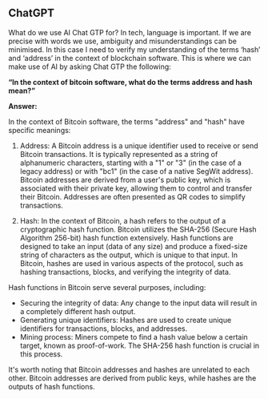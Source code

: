 ## ChatGPT

What do we use AI Chat GTP for? In tech, language is important. If we are precise with words we use, ambiguity and misunderstandings can be minimised. In this case I need to verify my understanding of the terms ‘hash’ and ‘address’ in the context of blockchain software. This is where we can make use of AI by asking Chat GTP the following:

**“In the context of bitcoin software, what do the terms address and hash mean?”**

**Answer:**

In the context of Bitcoin software, the terms "address" and "hash" have specific meanings:

1. Address: A Bitcoin address is a unique identifier used to receive or send Bitcoin transactions. It is typically represented as a string of alphanumeric characters, starting with a "1" or "3" (in the case of a legacy address) or with "bc1" (in the case of a native SegWit address). Bitcoin addresses are derived from a user's public key, which is associated with their private key, allowing them to control and transfer their Bitcoin. Addresses are often presented as QR codes to simplify transactions.

2. Hash: In the context of Bitcoin, a hash refers to the output of a cryptographic hash function. Bitcoin utilizes the SHA-256 (Secure Hash Algorithm 256-bit) hash function extensively. Hash functions are designed to take an input (data of any size) and produce a fixed-size string of characters as the output, which is unique to that input. In Bitcoin, hashes are used in various aspects of the protocol, such as hashing transactions, blocks, and verifying the integrity of data.

Hash functions in Bitcoin serve several purposes, including:

- Securing the integrity of data: Any change to the input data will result in a completely different hash output.
- Generating unique identifiers: Hashes are used to create unique identifiers for transactions, blocks, and addresses.
- Mining process: Miners compete to find a hash value below a certain target, known as proof-of-work. The SHA-256 hash function is crucial in this process.

It's worth noting that Bitcoin addresses and hashes are unrelated to each other. Bitcoin addresses are derived from public keys, while hashes are the outputs of hash functions.